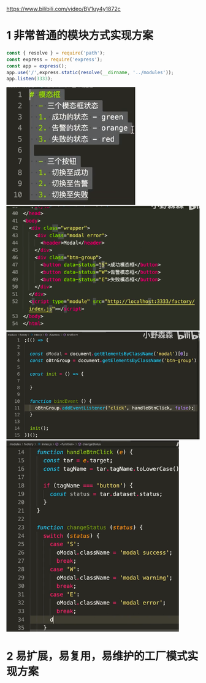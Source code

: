https://www.bilibili.com/video/BV1uy4y1872c

# 1 非常普通的模块方式实现方案

```js
const { resolve } = require('path');
const express = require('express');
const app = express();
app.use('/',express.static(resolve(__dirname, '../modules'));
app.listen(3333);
```

<img src="工厂模式.assets/捕获.PNG" title="" alt="" width="336">

<img src="工厂模式.assets/截屏2021-02-25 下午11.30.53.png" title="" alt="截屏2021-02-25 下午11.30.53" width="602">

<img src="工厂模式.assets/2.PNG" title="" alt="截屏2021-02-25 下午11.30.53" width="586">

<img title="" src="工厂模式.assets/3.PNG" alt="截屏2021-02-25 下午11.30.53" width="450">

# 2 易扩展，易复用，易维护的工厂模式实现方案




